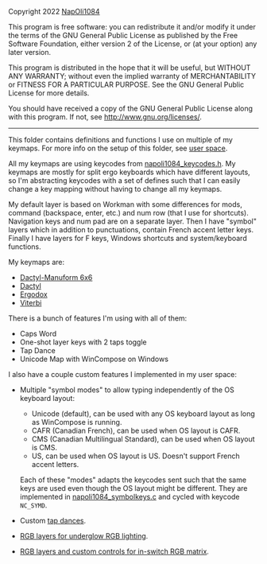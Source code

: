Copyright 2022 [NapOli1084](https://github.com/NapOli1084)

This program is free software: you can redistribute it and/or modify
it under the terms of the GNU General Public License as published by
the Free Software Foundation, either version 2 of the License, or
(at your option) any later version.

This program is distributed in the hope that it will be useful,
but WITHOUT ANY WARRANTY; without even the implied warranty of
MERCHANTABILITY or FITNESS FOR A PARTICULAR PURPOSE.  See the
GNU General Public License for more details.

You should have received a copy of the GNU General Public License
along with this program.  If not, see <http://www.gnu.org/licenses/>.

---

This folder contains definitions and functions I use on multiple of my keymaps.
For more info on the setup of this folder, see [user space](../../docs/feature_userspace.md).

All my keymaps are using keycodes from [napoli1084_keycodes.h](./napoli1084_keycodes.h).
My keymaps are mostly for split ergo keyboards which have different layouts,
so I'm abstracting keycodes with a set of defines such that I can easily change
a key mapping without having to change all my keymaps.

My default layer is based on Workman with some differences for mods,
command (backspace, enter, etc.) and num row (that I use for shortcuts).
Navigation keys and num pad are on a separate layer.
Then I have "symbol" layers which in addition to punctuations,
contain French accent letter keys.
Finally I have layers for F keys, Windows shortcuts and system/keyboard functions.

My keymaps are:

* [Dactyl-Manuform 6x6](../../keyboards/handwired/dactyl_manuform/6x6/keymaps/napoli1084/keymap.c)
* [Dactyl](../../keyboards/handwired/dactyl_promicro/keymaps/napoli1084test/keymap.c)
* [Ergodox](../../keyboards/ergodox_ez/keymaps/napoli1084/keymap.c)
* [Viterbi](../../keyboards/keebio/viterbi/keymaps/napoli1084/keymap.c)

There is a bunch of features I'm using with all of them:

* Caps Word
* One-shot layer keys with 2 taps toggle
* Tap Dance
* Unicode Map with WinCompose on Windows

I also have a couple custom features I implemented in my user space:

* Multiple "symbol modes" to allow typing independently of the OS keyboard layout:

  * Unicode (default), can be used with any OS keyboard layout as long as WinCompose is running.
  * CAFR (Canadian French), can be used when OS layout is CAFR.
  * CMS (Canadian Multilingual Standard), can be used when OS layout is CMS.
  * US, can be used when OS layout is US. Doesn't support French accent letters.

  Each of these "modes" adapts the keycodes sent such that the same keys are used
  even though the OS layout might be different.
  They are implemented in [napoli1084_symbolkeys.c](./napoli1084_symbolkeys.c)
  and cycled with keycode `NC_SYMD`.

* Custom [tap dances](./napoli1084_tapdance.c).
* [RGB layers for underglow RGB lighting](./napoli1084_rgblayers.c).
* [RGB layers and custom controls for in-switch RGB matrix](./napoli1084_rgbmatrix.c).
